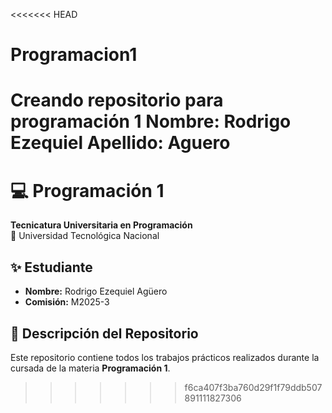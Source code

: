 <<<<<<< HEAD
# Programacion1
Creando repositorio para programación 1
Nombre: Rodrigo Ezequiel
Apellido: Aguero
=======
# 💻 Programación 1
**Tecnicatura Universitaria en Programación**  
📍 Universidad Tecnológica Nacional  

## ✨ Estudiante
- **Nombre:** Rodrigo Ezequiel Agüero  
- **Comisión:** M2025-3  

## 📂 Descripción del Repositorio
Este repositorio contiene todos los trabajos prácticos realizados durante la cursada de la materia **Programación 1**. 

>>>>>>> f6ca407f3ba760d29f1f79ddb507891111827306

